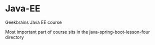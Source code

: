 # Java-EE
Geekbrains Java EE course

Most important part of сourse sits in the java-spring-boot-lesson-four directory
